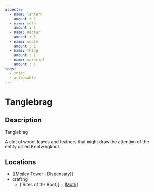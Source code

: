 ```yaml
---
aspects: 
  - name: lantern
    amount : 1
  - name: moth
    amount : 1
  - name: nectar
    amount : 1
  - name: scale
    amount : 1
  - name: thing
    amount : 1
  - name: material
    amount : 1
tags:
  - thing
  - actionable
---
```


# Tanglebrag

## Description
Tanglebrag

A clot of wood, leaves and feathers that might draw the attention of the entity called Knotwingknot.
## Locations
- [[Motley Tower - Dispensary]]
- crafting
	- [[Rites of the Root]] + [[Moth]](5)